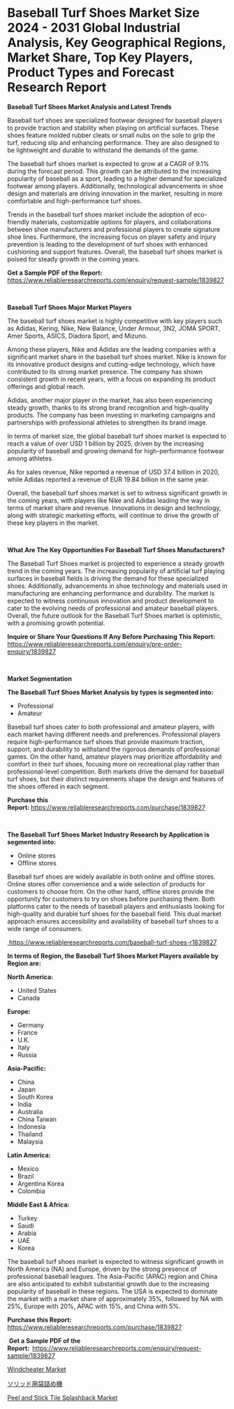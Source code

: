 <p><h1>Baseball Turf Shoes Market Size 2024 - 2031 Global Industrial Analysis, Key Geographical Regions, Market Share, Top Key Players, Product Types and Forecast Research Report</h1></p><p><strong>Baseball Turf Shoes Market Analysis and Latest Trends</strong></p>
<p><p>Baseball turf shoes are specialized footwear designed for baseball players to provide traction and stability when playing on artificial surfaces. These shoes feature molded rubber cleats or small nubs on the sole to grip the turf, reducing slip and enhancing performance. They are also designed to be lightweight and durable to withstand the demands of the game.</p><p>The baseball turf shoes market is expected to grow at a CAGR of 9.1% during the forecast period. This growth can be attributed to the increasing popularity of baseball as a sport, leading to a higher demand for specialized footwear among players. Additionally, technological advancements in shoe design and materials are driving innovation in the market, resulting in more comfortable and high-performance turf shoes.</p><p>Trends in the baseball turf shoes market include the adoption of eco-friendly materials, customizable options for players, and collaborations between shoe manufacturers and professional players to create signature shoe lines. Furthermore, the increasing focus on player safety and injury prevention is leading to the development of turf shoes with enhanced cushioning and support features. Overall, the baseball turf shoes market is poised for steady growth in the coming years.</p></p>
<p><strong>Get a Sample PDF of the Report:&nbsp;</strong> <a href="https://www.reliableresearchreports.com/enquiry/request-sample/1839827">https://www.reliableresearchreports.com/enquiry/request-sample/1839827</a></p>
<p>&nbsp;</p>
<p><strong>Baseball Turf Shoes Major Market Players</strong></p>
<p><p>The baseball turf shoes market is highly competitive with key players such as Adidas, Kering, Nike, New Balance, Under Armour, 3N2, JOMA SPORT, Amer Sports, ASICS, Diadora Sport, and Mizuno. </p><p>Among these players, Nike and Adidas are the leading companies with a significant market share in the baseball turf shoes market. Nike is known for its innovative product designs and cutting-edge technology, which have contributed to its strong market presence. The company has shown consistent growth in recent years, with a focus on expanding its product offerings and global reach.</p><p>Adidas, another major player in the market, has also been experiencing steady growth, thanks to its strong brand recognition and high-quality products. The company has been investing in marketing campaigns and partnerships with professional athletes to strengthen its brand image.</p><p>In terms of market size, the global baseball turf shoes market is expected to reach a value of over USD 1 billion by 2025, driven by the increasing popularity of baseball and growing demand for high-performance footwear among athletes.</p><p>As for sales revenue, Nike reported a revenue of USD 37.4 billion in 2020, while Adidas reported a revenue of EUR 19.84 billion in the same year.</p><p>Overall, the baseball turf shoes market is set to witness significant growth in the coming years, with players like Nike and Adidas leading the way in terms of market share and revenue. Innovations in design and technology, along with strategic marketing efforts, will continue to drive the growth of these key players in the market.</p></p>
<p>&nbsp;</p>
<p><strong>What Are The Key Opportunities For Baseball Turf Shoes Manufacturers?</strong></p>
<p><p>The Baseball Turf Shoes market is projected to experience a steady growth trend in the coming years. The increasing popularity of artificial turf playing surfaces in baseball fields is driving the demand for these specialized shoes. Additionally, advancements in shoe technology and materials used in manufacturing are enhancing performance and durability. The market is expected to witness continuous innovation and product development to cater to the evolving needs of professional and amateur baseball players. Overall, the future outlook for the Baseball Turf Shoes market is optimistic, with a promising growth potential.</p></p>
<p><strong>Inquire or Share Your Questions If Any Before Purchasing This Report:</strong> <a href="https://www.reliableresearchreports.com/enquiry/pre-order-enquiry/1839827">https://www.reliableresearchreports.com/enquiry/pre-order-enquiry/1839827</a></p>
<p>&nbsp;</p>
<p><strong>Market Segmentation</strong></p>
<p><strong>The Baseball Turf Shoes Market Analysis by types is segmented into:</strong></p>
<p><ul><li>Professional</li><li>Amateur</li></ul></p>
<p><p>Baseball turf shoes cater to both professional and amateur players, with each market having different needs and preferences. Professional players require high-performance turf shoes that provide maximum traction, support, and durability to withstand the rigorous demands of professional games. On the other hand, amateur players may prioritize affordability and comfort in their turf shoes, focusing more on recreational play rather than professional-level competition. Both markets drive the demand for baseball turf shoes, but their distinct requirements shape the design and features of the shoes offered in each segment.</p></p>
<p><strong>Purchase this Report:&nbsp;</strong><a href="https://www.reliableresearchreports.com/purchase/1839827">https://www.reliableresearchreports.com/purchase/1839827</a></p>
<p>&nbsp;</p>
<p><strong>The Baseball Turf Shoes Market Industry Research by Application is segmented into:</strong></p>
<p><ul><li>Online stores</li><li>Offline stores</li></ul></p>
<p><p>Baseball turf shoes are widely available in both online and offline stores. Online stores offer convenience and a wide selection of products for customers to choose from. On the other hand, offline stores provide the opportunity for customers to try on shoes before purchasing them. Both platforms cater to the needs of baseball players and enthusiasts looking for high-quality and durable turf shoes for the baseball field. This dual market approach ensures accessibility and availability of baseball turf shoes to a wide range of consumers.</p></p>
<p><a href="https://www.reliableresearchreports.com/baseball-turf-shoes-r1839827">&nbsp;https://www.reliableresearchreports.com/baseball-turf-shoes-r1839827</a></p>
<p><strong>In terms of Region, the Baseball Turf Shoes Market Players available by Region are:</strong></p>
<p>
    <p> <strong> North America: </strong>
        <ul>
            <li>United States</li>
            <li>Canada</li>
        </ul>
        </p> 
    <p> <strong> Europe: </strong>
        <ul>
            <li>Germany</li>
            <li>France</li>
            <li>U.K.</li>
            <li>Italy</li>
            <li>Russia</li>
        </ul>
        </p> 
    <p> <strong> Asia-Pacific: </strong>
        <ul>
            <li>China</li>
            <li>Japan</li>
            <li>South Korea</li>
            <li>India</li>
            <li>Australia</li>
            <li>China Taiwan</li>
            <li>Indonesia</li>
            <li>Thailand</li>
            <li>Malaysia</li>
        </ul>
        </p> 
    <p> <strong> Latin America: </strong>
        <ul>
            <li>Mexico</li>
            <li>Brazil</li>
            <li>Argentina Korea</li>
            <li>Colombia</li>
        </ul>
        </p> 
    <p> <strong> Middle East & Africa: </strong>
        <ul>
            <li>Turkey</li>
            <li>Saudi</li>
            <li>Arabia</li>
            <li>UAE</li>
            <li>Korea</li>
        </ul>
    </p>
    </p>
<p><p>The baseball turf shoes market is expected to witness significant growth in North America (NA) and Europe, driven by the strong presence of professional baseball leagues. The Asia-Pacific (APAC) region and China are also anticipated to exhibit substantial growth due to the increasing popularity of baseball in these regions. The USA is expected to dominate the market with a market share of approximately 35%, followed by NA with 25%, Europe with 20%, APAC with 15%, and China with 5%.</p></p>
<p><strong>Purchase this Report: </strong><a href="https://www.reliableresearchreports.com/purchase/1839827">https://www.reliableresearchreports.com/purchase/1839827</a></p>
<p>&nbsp;<strong>Get a Sample PDF of the Report:&nbsp;&nbsp;</strong><a href="https://www.reliableresearchreports.com/enquiry/request-sample/1839827">https://www.reliableresearchreports.com/enquiry/request-sample/1839827</a></p>
<p><strong></strong></p>
<p><p><a href="https://github.com/ruddyyedelwadw/Market-Research-Report-List-3/blob/main/windcheater-market.md">Windcheater Market</a></p><p><a href="https://github.com/avbqbctihcbe2/Market-Research-Report-List-2/blob/main/7545014141638.md">ソリッド用袋詰め機</a></p><p><a href="https://github.com/jaidynmorantestelletmjzya/Market-Research-Report-List-3/blob/main/peel-and-stick-tile-splashback-market.md">Peel and Stick Tile Splashback Market</a></p></p>